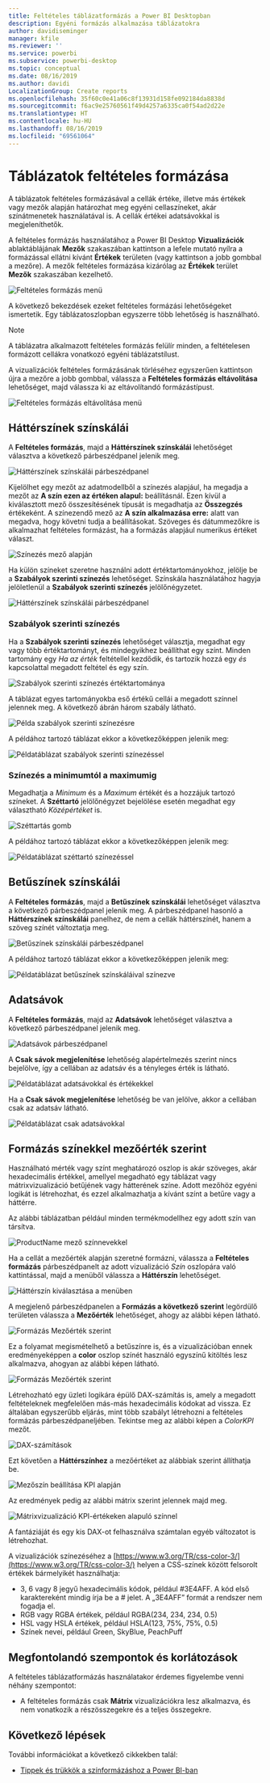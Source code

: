```yaml
---
title: Feltételes táblázatformázás a Power BI Desktopban
description: Egyéni formázás alkalmazása táblázatokra
author: davidiseminger
manager: kfile
ms.reviewer: ''
ms.service: powerbi
ms.subservice: powerbi-desktop
ms.topic: conceptual
ms.date: 08/16/2019
ms.author: davidi
LocalizationGroup: Create reports
ms.openlocfilehash: 35f60c0e41a06c8f13931d158fe092184da8838d
ms.sourcegitcommit: f6ac9e25760561f49d4257a6335ca0f54ad2d22e
ms.translationtype: HT
ms.contentlocale: hu-HU
ms.lasthandoff: 08/16/2019
ms.locfileid: "69561064"
---
```

# <a name="conditional-formatting-in-tables"></a>Táblázatok feltételes formázása 
A táblázatok feltételes formázásával a cellák értéke, illetve más értékek vagy mezők alapján határozhat meg egyéni cellaszíneket, akár színátmenetek használatával is. A cellák értékei adatsávokkal is megjeleníthetők. 

A feltételes formázás használatához a Power BI Desktop **Vizualizációk** ablaktáblájának **Mezők** szakaszában kattintson a lefele mutató nyílra a formázással ellátni kívánt **Értékek** területen (vagy kattintson a jobb gombbal a mezőre). A mezők feltételes formázása kizárólag az **Értékek** terület **Mezők** szakaszában kezelhető.

![Feltételes formázás menü](media/desktop-conditional-table-formatting/table-formatting-0-popup-menu.png)

A következő bekezdések ezeket feltételes formázási lehetőségeket ismertetik. Egy táblázatoszlopban egyszerre több lehetőség is használható.

> [!NOTE]
> A táblázatra alkalmazott feltételes formázás felülír minden, a feltételesen formázott cellákra vonatkozó egyéni táblázatstílust.

A vizualizációk feltételes formázásának törléséhez egyszerűen kattintson újra a mezőre a jobb gombbal, válassza a **Feltételes formázás eltávolítása** lehetőséget, majd válassza ki az eltávolítandó formázástípust.

![Feltételes formázás eltávolítása menü](media/desktop-conditional-table-formatting/table-formatting-1-remove.png)

## <a name="background-color-scales"></a>Háttérszínek színskálái

A **Feltételes formázás**, majd a **Háttérszínek színskálái** lehetőséget választva a következő párbeszédpanel jelenik meg.

![Háttérszínek színskálái párbeszédpanel](media/desktop-conditional-table-formatting/table-formatting-1-default-dialog.png)

Kijelölhet egy mezőt az adatmodellből a színezés alapjául, ha megadja a mezőt az **A szín ezen az értéken alapul:** beállításnál. Ezen kívül a kiválasztott mező összesítésének típusát is megadhatja az **Összegzés** értékeként. A színezendő mező az **A szín alkalmazása erre:** alatt van megadva, hogy követni tudja a beállításokat. Szöveges és dátummezőkre is alkalmazhat feltételes formázást, ha a formázás alapjául numerikus értéket választ.

![Színezés mező alapján](media/desktop-conditional-table-formatting/table-formatting-1-apply-color-to.png)

Ha külön színeket szeretne használni adott értéktartományokhoz, jelölje be a **Szabályok szerinti színezés** lehetőséget. Színskála használatához hagyja jelöletlenül a **Szabályok szerinti színezés** jelölőnégyzetet. 

![Háttérszínek színskálái párbeszédpanel](media/desktop-conditional-table-formatting/table-formatting-1-color-by-rules-dialog.png)

### <a name="color-by-rules"></a>Szabályok szerinti színezés

Ha a **Szabályok szerinti színezés** lehetőséget választja, megadhat egy vagy több értéktartományt, és mindegyikhez beállíthat egy színt.  Minden tartomány egy *Ha az érték* feltétellel kezdődik, és tartozik hozzá egy *és* kapcsolattal megadott feltétel és egy szín.

![Szabályok szerinti színezés értéktartománya](media/desktop-conditional-table-formatting/table-formatting-1-color-by-rules-if-value.png)

A táblázat egyes tartományokba eső értékű cellái a megadott színnel jelennek meg. A következő ábrán három szabály látható.

![Példa szabályok szerinti színezésre](media/desktop-conditional-table-formatting/table-formatting-1-color-by-rules.png)

A példához tartozó táblázat ekkor a következőképpen jelenik meg:

![Példatáblázat szabályok szerinti színezéssel](media/desktop-conditional-table-formatting/table-formatting-1-color-by-rules-table.png)


### <a name="color-minimum-to-maximum"></a>Színezés a minimumtól a maximumig

Megadhatja a *Minimum* és a *Maximum* értékét és a hozzájuk tartozó színeket. A **Széttartó** jelölőnégyzet bejelölése esetén megadhat egy választható *Középértéket* is.

![Széttartás gomb](media/desktop-conditional-table-formatting/table-formatting-1-diverging.png)

A példához tartozó táblázat ekkor a következőképpen jelenik meg:

![Példatáblázat széttartó színezéssel](media/desktop-conditional-table-formatting/table-formatting-1-diverging-table.png)

## <a name="font-color-scales"></a>Betűszínek színskálái

A **Feltételes formázás**, majd a **Betűszínek színskálái** lehetőséget választva a következő párbeszédpanel jelenik meg. A párbeszédpanel hasonló a **Háttérszínek színskálái** panelhez, de nem a cellák háttérszínét, hanem a szöveg színét változtatja meg.

![Betűszínek színskálái párbeszédpanel](media/desktop-conditional-table-formatting/table-formatting-2-diverging.png)

A példához tartozó táblázat ekkor a következőképpen jelenik meg:

![Példatáblázat betűszínek színskáláival színezve](media/desktop-conditional-table-formatting/table-formatting-2-table.png)

## <a name="data-bars"></a>Adatsávok

A **Feltételes formázás**, majd az **Adatsávok** lehetőséget választva a következő párbeszédpanel jelenik meg. 

![Adatsávok párbeszédpanel](media/desktop-conditional-table-formatting/table-formatting-3-default.png)

A **Csak sávok megjelenítése** lehetőség alapértelmezés szerint nincs bejelölve, így a cellában az adatsáv és a tényleges érték is látható.

![Példatáblázat adatsávokkal és értékekkel](media/desktop-conditional-table-formatting/table-formatting-3-default-table.png)

Ha a **Csak sávok megjelenítése** lehetőség be van jelölve, akkor a cellában csak az adatsáv látható.

![Példatáblázat csak adatsávokkal](media/desktop-conditional-table-formatting/table-formatting-3-default-table-bars.png)

## <a name="color-formatting-by-field-value"></a>Formázás színekkel mezőérték szerint

Használható mérték vagy színt meghatározó oszlop is akár szöveges, akár hexadecimális értékkel, amellyel megadható egy táblázat vagy mátrixvizualizáció betűjének vagy hátterének színe. Adott mezőhöz egyéni logikát is létrehozhat, és ezzel alkalmazhatja a kívánt színt a betűre vagy a háttérre.

Az alábbi táblázatban például minden termékmodellhez egy adott szín van társítva. 

![ProductName mező színnevekkel](media/desktop-conditional-table-formatting/conditional-table-formatting_01.png)

Ha a cellát a mezőérték alapján szeretné formázni, válassza a **Feltételes formázás** párbeszédpanelt az adott vizualizáció *Szín* oszlopára való kattintással, majd a menüből válassza a **Háttérszín** lehetőséget. 

![Háttérszín kiválasztása a menüben](media/desktop-conditional-table-formatting/conditional-table-formatting_02.png)

A megjelenő párbeszédpanelen a **Formázás a következő szerint** legördülő területen válassza a **Mezőérték** lehetőséget, ahogy az alábbi képen látható.

![Formázás Mezőérték szerint](media/desktop-conditional-table-formatting/conditional-table-formatting_03.png)

Ez a folyamat megismételhető a betűszínre is, és a vizualizációban ennek eredményeképpen a **color** oszlop színét használó egyszínű kitöltés lesz alkalmazva, ahogyan az alábbi képen látható.

![Formázás Mezőérték szerint](media/desktop-conditional-table-formatting/conditional-table-formatting_04.png)

Létrehozható egy üzleti logikára épülő DAX-számítás is, amely a megadott feltételeknek megfelelően más-más hexadecimális kódokat ad vissza. Ez általában egyszerűbb eljárás, mint több szabályt létrehozni a feltételes formázás párbeszédpaneljében. Tekintse meg az alábbi képen a *ColorKPI* mezőt.

![DAX-számítások](media/desktop-conditional-table-formatting/conditional-table-formatting_05.png)

Ezt követően a **Háttérszínhez** a mezőértéket az alábbiak szerint állíthatja be.

![Mezőszín beállítása KPI alapján](media/desktop-conditional-table-formatting/conditional-table-formatting_06.png)

Az eredmények pedig az alábbi mátrix szerint jelennek majd meg.

![Mátrixvizualizáció KPI-értékeken alapuló színnel](media/desktop-conditional-table-formatting/conditional-table-formatting_07.png)

A fantáziáját és egy kis DAX-ot felhasználva számtalan egyéb változatot is létrehozhat.

A vizualizációk színezéséhez a [https://www.w3.org/TR/css-color-3/](https://www.w3.org/TR/css-color-3/) helyen a CSS-színek között felsorolt értékek bármelyikét használhatja:
* 3, 6 vagy 8 jegyű hexadecimális kódok, például #3E4AFF. A kód első karaktereként mindig írja be a # jelet. A „3E4AFF” formát a rendszer nem fogadja el. 
* RGB vagy RGBA értékek, például RGBA(234, 234, 234, 0.5)
* HSL vagy HSLA értékek, például HSLA(123, 75%, 75%, 0.5)
* Színek nevei, például Green, SkyBlue, PeachPuff 

## <a name="considerations-and-limitations"></a>Megfontolandó szempontok és korlátozások
A feltételes táblázatformázás használatakor érdemes figyelembe venni néhány szempontot:

* A feltételes formázás csak **Mátrix** vizualizációkra lesz alkalmazva, és nem vonatkozik a részösszegekre és a teljes összegekre. 


## <a name="next-steps"></a>Következő lépések
További információkat a következő cikkekben talál:  

* [Tippek és trükkök a színformázáshoz a Power BI-ban](visuals/service-tips-and-tricks-for-color-formatting.md)  

